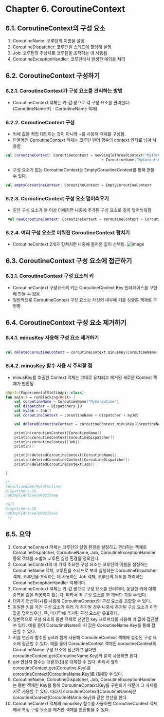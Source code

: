 # Chapter 6. CoroutineContext

## 6.1. CoroutineContext의 구성 요소

1. CoroutineName: 코루틴의 이름을 설정
2. CoroutineDispatcher: 코루틴을 스레드에 할당해 실행
3. Job: 코루틴의 추상체로 코루틴을 조작하는 데 사용됨
4. CoroutineExceptionHandler: 코루틴에서 발생한 예외를 처리

## 6.2. CoroutineContext 구성하기

### 6.2.1. CoroutineContext가 구성 요소를 관리하는 방법

- CoroutineContext 객체는 키-값 쌍으로 각 구성 요소를 관리한다.(CoroutineName 키 - CoroutineName 객체)

### 6.2.2. CoroutineContext 구성

- 키에 값을 직접 대입하는 것이 아니라 +를 사용해 객체를 구성함.
- 만들어진 CoroutineContext 객체는 코루틴 빌더 함수의 context 인자로 넘겨 사용함

```kotlin
val coroutineContext: CoroutineContext = newSingleThreadContext("MyThread")
                                            + CoroutineName("MyCoroutine")
```

- 구성 요소가 없는 CoroutineContext는 EmptyCoroutineContext를 통해 만들 수 있다.

```kotlin
val emptyCoroutineContext: CoroutineContext = EmptyCoroutineContext
```

### 6.2.3. CoroutineContext 구성 요소 덮어씌우기

- 같은 구성 요소가 둘 이상 더해지면 나중에 추가된 구성 요소로 갚이 덮어씌워짐

```kotlin
 val newCoroutineContext: CoroutineContext = coroutineContext + CoroutineName("NewCoroutine")
```

### 6.2.4. 여러 구성 요소로 이뤄진 CoroutineContext 합치기

- CoroutineContext 2개가 합쳐지면 나중에 들어온 값이 선택됨.
  ![image](https://github.com/user-attachments/assets/e3f52d8f-3a72-415a-a8dc-9ab33231bc60)

## 6.3. CoroutineContext 구성 요소에 접근하기

### 6.3.1. CoroutineContext 구성 요소의 키

- CoroutineContext 구성요소의 키는 CoroutineContext.Key 인터페이스를 구현해 만들 수 있음
- 일반적으로 CoroutineContext 구성 요소는 자신의 내부에 키를 싱글톤 객체로 구현함


## 6.4. CoroutineContext 구성 요소 제거하기

### 6.4.1. minusKey 사용해 구성 요소 제거하기

```kotlin

val deletedCoroutineContext = coroutineContext.minusKey(CoroutineName)
```

### 6.4.2. minusKey 함수 사용 시 주의할 점

- minusKey를 호출한 Context 객체는 그대로 유지되고 제거된 새로운 Context 객체가 반환됨

```kotlin
@OptIn(ExperimentalStdlibApi::class)
fun main() = runBlocking<Unit> {
    val coroutineName = CoroutineName("MyCoroutine")
    val dispatcher = Dispatchers.IO
    val myJob = Job()
    val coroutineContext = coroutineName + dispatcher + myJob

    val deletedCoroutineContext = coroutineContext.minusKey(CoroutineName)

    println(coroutineContext[CoroutineName])
    println(coroutineContext[CoroutineDispatcher])
    println(coroutineContext[Job])
    println()

    println(deletedCoroutineContext[CoroutineName])
    println(deletedCoroutineContext[CoroutineDispatcher])
    println(deletedCoroutineContext[Job])

}

/*
CoroutineName(MyCoroutine)
Dispatchers.IO
JobImpl{Active}@60215eee

null
Dispatchers.IO
JobImpl{Active}@60215eee
 */
```

## 6.5. 요약

1. CoroutineContext 객체는 코루틴의 실행 환경을 설정하고 관리하는 객체로 CoroutineDispatcher, CoroutineName, Job, CoroutineExceptionHandler 등의 객체를 조합해 코루틴 실행 환경을 정의한다.
2. CoroutineContext의 네 가지 주요한 구성 요소는 코루틴의 이름을 설정하는 CoroutineName 객체, 코루틴을 스레드로 보내 실행하는 CoroutineDispatcher 객체, 코루틴을 조작하는 데 사용하는 Job 객체, 코루틴의 예외를 처리하는 CoroutineExceptionHandler 객체이다.
3. CoroutineContext 객체는 키-값 쌍으로 구성 요소를 관리하며, 동일한 키에 대해 중복된 값을 허용하지 않는다. 따라서 각 구성 요소를 한 개씩만 가질 수 있다.
4. 더하기 연산자(+)를 사용해 CoroutineContext의 구성 요소를 조합할 수 있다.
5. 동일한 키를 가진 구성 요소가 여러 개 추가될 경우 나중에 추가된 구성 요소가 이전 값을 덮어씌우낟. 즉, 마지막에 추가된 구성 요소만 유효하다.
6. 일반적으로 구성 요소의 동반 객체로 선언된 key 프로퍼티를 사용해 키 값에 접근할 수 있다. 예를 들어 CoroutineName의 키 값은 CoroutineName.Key를 통해 접근할 수 있다.
7. 키를 연산자 함수인 get과 함께 사용해 CoroutineContext 객체에 설정된 구성 요소에 접근할 수 있다. 예를 들어 CoroutineContext 객체인 coroutineContext의 CoroutineName 구성 요소에 접근하고 싶다면 coroutineContext.get(CoroutineName.Key)와 같이 사용하면 된다.
8. get 연산자 함수는 대괄호([])로 대체할 수 있다. 따라서 앞의 coroutineContext.get(Coroutine.Key)를 coroutineContext[CoroutineName.Key]로 대체할 수 있다.
9. CoroutineName, CoroutineDispatcher, Job, CoroutineExceptionHandler는 동반 객체인 Key를 통해 CoroutineContext.Key를 구현하기 때문에 그 자체를 키로 사용할 수 있다. 따라서 coroutineContext[CoroutineName]은 coroutineContext[CoroutineNAme.Key]와 같은 연산을 한다.
10. CoroutineContext 객체의 minusKey 함수를 사용하면 CoroutineContext 객체에서 특정 구성 요소를 제거한 객체를 반환받을 수 있다.
